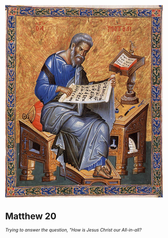 <img class="intro-right" src="art-matthew.jpg">

# Matthew 20

*Trying to answer the question, "How is Jesus Christ our All-in-all?*
